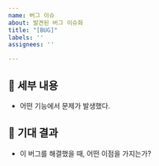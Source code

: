 ```yaml
---
name: 버그 이슈
about: 발견된 버그 이슈화
title: "[BUG]"
labels: ''
assignees: ''

---
```


## 🐞 세부 내용

- 어떤 기능에서 문제가 발생했다.

## 🎁 기대 결과

- 이 버그를 해결했을 때, 어떤 이점을 가지는가?
